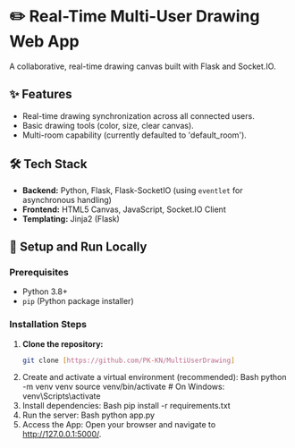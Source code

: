 # ✏️ Real-Time Multi-User Drawing Web App

A collaborative, real-time drawing canvas built with Flask and Socket.IO.

## ✨ Features

- Real-time drawing synchronization across all connected users.
- Basic drawing tools (color, size, clear canvas).
- Multi-room capability (currently defaulted to 'default_room').

## 🛠️ Tech Stack

- **Backend:** Python, Flask, Flask-SocketIO (using `eventlet` for asynchronous handling)
- **Frontend:** HTML5 Canvas, JavaScript, Socket.IO Client
- **Templating:** Jinja2 (Flask)

## 🚀 Setup and Run Locally

### Prerequisites

- Python 3.8+
- `pip` (Python package installer)

### Installation Steps

1. **Clone the repository:**
   ```bash
   git clone [https://github.com/PK-KN/MultiUserDrawing]
2.	Create and activate a virtual environment (recommended):
Bash
python -m venv venv
source venv/bin/activate  # On Windows: venv\Scripts\activate
3.	Install dependencies:
Bash
pip install -r requirements.txt
4.	Run the server:
Bash
python app.py
5.	Access the App: Open your browser and navigate to http://127.0.0.1:5000/.

